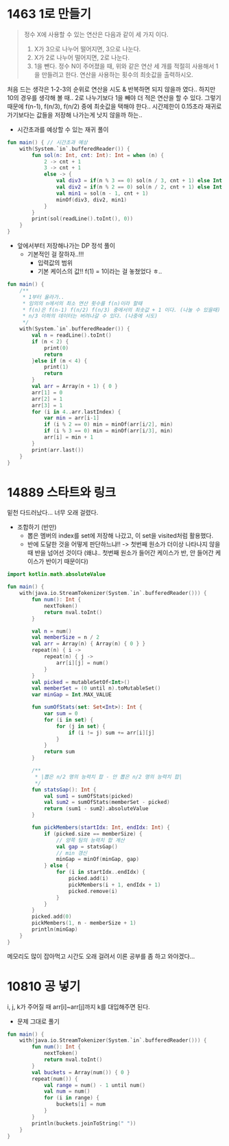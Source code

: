 # 1463 1로 만들기
<blockquote>
정수 X에 사용할 수 있는 연산은 다음과 같이 세 가지 이다.

1. X가 3으로 나누어 떨어지면, 3으로 나눈다.
2. X가 2로 나누어 떨어지면, 2로 나눈다.
3. 1을 뺀다.
정수 N이 주어졌을 때, 위와 같은 연산 세 개를 적절히 사용해서 1을 만들려고 한다. 연산을 사용하는 횟수의 최솟값을 출력하시오.
</blockquote>

처음 드는 생각은 1-2-3의 순위로 연산을 시도 & 반복하면 되지 않을까 였다..
하지만 10의 경우를 생각해 볼 때.. 2로 나누기보다 1을 빼야 더 적은 연산을 할 수 있다.
그렇기 때문에 f(n-1), f(n/3), f(n/2) 중에 최솟값을 택해야 한다..
시간제한이 0.15초라 재귀로 가기보다는 값들을 저장해 나가는게 낫지 않을까 하는.. 

- 시간초과를 예상할 수 있는 재귀 풀이
```kotlin
fun main() { // 시간초과 예상
    with(System.`in`.bufferedReader()) {
        fun sol(n: Int, cnt: Int): Int = when (n) {
            2 -> cnt + 1
            3 -> cnt + 1
            else -> {
                val div3 = if(n % 3 == 0) sol(n / 3, cnt + 1) else Int.MAX_VALUE
                val div2 = if(n % 2 == 0) sol(n / 2, cnt + 1) else Int.MAX_VALUE
                val min1 = sol(n - 1, cnt + 1)
                minOf(div3, div2, min1)
            }
        }
        print(sol(readLine().toInt(), 0))
    }
}
```
- 앞에서부터 저장해나가는 DP 정석 풀이
  - 기본적인 걸 잘하자..!!!
    - 입력값의 범위
    - 기본 케이스의 값!! f(1) = 1이라는 걸 놓쳤었다 ㅎ..
```kotlin
fun main() {
    /**
     * 1부터 올라가..
     * 임의의 n에서의 최소 연산 횟수를 f(n)이라 할때
     * f(n)은 f(n-1) f(n/2) f(n/3) 중에서의 최솟값 + 1 이다. (나눌 수 있을때)
     * n/3 이하의 데이터는 버려나갈 수 있다. (나중에 시도)
     */
    with(System.`in`.bufferedReader()) {
        val n = readLine().toInt()
        if (n < 2) {
            print(0)
            return
        }else if (n < 4) {
            print(1)
            return
        }
        val arr = Array(n + 1) { 0 }
        arr[1] = 0
        arr[2] = 1
        arr[3] = 1
        for (i in 4..arr.lastIndex) {
            var min = arr[i-1]
            if (i % 2 == 0) min = minOf(arr[i/2], min)
            if (i % 3 == 0) min = minOf(arr[i/3], min)
            arr[i] = min + 1
        }
        print(arr.last())
    }
}
```

# 14889 스타트와 링크

밑천 다드러났다... 너무 오래 걸렸다.
- 조합하기 (반만)
  - 뽑은 멤버의 index를 set에 저장해 나갔고, 이 set을 visited처럼 활용했다.
  - 반에 도달한 것을 어떻게 판단하느냐!! -> 첫번째 원소가 더이상 나타나지 않을 때 반을 넘어선 것이다 (왜냐.. 첫번째 원소가 들어간 케이스가 반, 안 들어간 케이스가 반이기 때문이다)

```kotlin
import kotlin.math.absoluteValue

fun main() {
    with(java.io.StreamTokenizer(System.`in`.bufferedReader())) {
        fun num(): Int {
            nextToken()
            return nval.toInt()
        }

        val n = num()
        val memberSize = n / 2
        val arr = Array(n) { Array(n) { 0 } }
        repeat(n) { i ->
            repeat(n) { j ->
                arr[i][j] = num()
            }
        }
        val picked = mutableSetOf<Int>()
        val memberSet = (0 until n).toMutableSet()
        var minGap = Int.MAX_VALUE

        fun sumOfStats(set: Set<Int>): Int {
            var sum = 0
            for (i in set) {
                for (j in set) {
                    if (i != j) sum += arr[i][j]
                }
            }
            return sum
        }

        /**
         * |뽑은 n/2 명의 능력치 합 - 안 뽑은 n/2 명의 능력치 합|
         */
        fun statsGap(): Int {
            val sum1 = sumOfStats(picked)
            val sum2 = sumOfStats(memberSet - picked)
            return (sum1 - sum2).absoluteValue
        }

        fun pickMembers(startIdx: Int, endIdx: Int) {
            if (picked.size == memberSize) {
                // 양쪽 팀의 능력치 합 계산
                val gap = statsGap()
                // min 갱신
                minGap = minOf(minGap, gap)
            } else {
                for (i in startIdx..endIdx) {
                    picked.add(i)
                    pickMembers(i + 1, endIdx + 1)
                    picked.remove(i)
                }
            }
        }
        picked.add(0)
        pickMembers(1, n - memberSize + 1)
        println(minGap)
    }
}
```
메모리도 많이 잡아먹고 시간도 오래 걸려서 이론 공부를 좀 하고 와야겠다...


# 10810 공 넣기
i, j, k가 주어질 때 arr[i]~arr[j]까지 k를 대입해주면 된다.
- 문제 그대로 풀기
```kotlin
fun main() {
    with(java.io.StreamTokenizer(System.`in`.bufferedReader())) {
        fun num(): Int {
            nextToken()
            return nval.toInt()
        }
        val buckets = Array(num()) { 0 }
        repeat(num()) {
            val range = num() - 1 until num()
            val num = num()
            for (i in range) {
                buckets[i] = num
            }
        }
        println(buckets.joinToString(" "))
    }
}
```